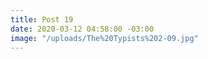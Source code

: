 ```yaml
---
title: Post 19
date: 2020-03-12 04:58:00 -03:00
image: "/uploads/The%20Typists%202-09.jpg"
---
```


